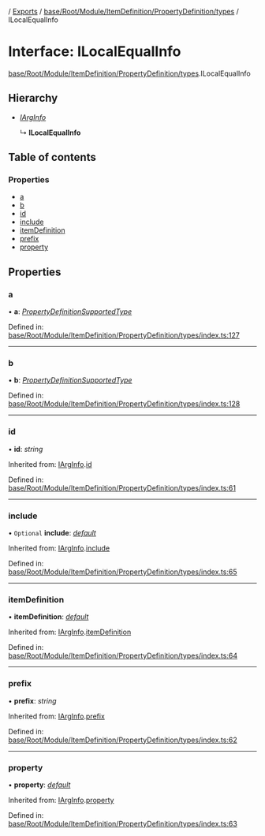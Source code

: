 [](../README.md) / [Exports](../modules.md) / [base/Root/Module/ItemDefinition/PropertyDefinition/types](../modules/base_root_module_itemdefinition_propertydefinition_types.md) / ILocalEqualInfo

# Interface: ILocalEqualInfo

[base/Root/Module/ItemDefinition/PropertyDefinition/types](../modules/base_root_module_itemdefinition_propertydefinition_types.md).ILocalEqualInfo

## Hierarchy

* [*IArgInfo*](base_root_module_itemdefinition_propertydefinition_types.iarginfo.md)

  ↳ **ILocalEqualInfo**

## Table of contents

### Properties

- [a](base_root_module_itemdefinition_propertydefinition_types.ilocalequalinfo.md#a)
- [b](base_root_module_itemdefinition_propertydefinition_types.ilocalequalinfo.md#b)
- [id](base_root_module_itemdefinition_propertydefinition_types.ilocalequalinfo.md#id)
- [include](base_root_module_itemdefinition_propertydefinition_types.ilocalequalinfo.md#include)
- [itemDefinition](base_root_module_itemdefinition_propertydefinition_types.ilocalequalinfo.md#itemdefinition)
- [prefix](base_root_module_itemdefinition_propertydefinition_types.ilocalequalinfo.md#prefix)
- [property](base_root_module_itemdefinition_propertydefinition_types.ilocalequalinfo.md#property)

## Properties

### a

• **a**: [*PropertyDefinitionSupportedType*](../modules/base_root_module_itemdefinition_propertydefinition_types.md#propertydefinitionsupportedtype)

Defined in: [base/Root/Module/ItemDefinition/PropertyDefinition/types/index.ts:127](https://github.com/onzag/itemize/blob/0e9b128c/base/Root/Module/ItemDefinition/PropertyDefinition/types/index.ts#L127)

___

### b

• **b**: [*PropertyDefinitionSupportedType*](../modules/base_root_module_itemdefinition_propertydefinition_types.md#propertydefinitionsupportedtype)

Defined in: [base/Root/Module/ItemDefinition/PropertyDefinition/types/index.ts:128](https://github.com/onzag/itemize/blob/0e9b128c/base/Root/Module/ItemDefinition/PropertyDefinition/types/index.ts#L128)

___

### id

• **id**: *string*

Inherited from: [IArgInfo](base_root_module_itemdefinition_propertydefinition_types.iarginfo.md).[id](base_root_module_itemdefinition_propertydefinition_types.iarginfo.md#id)

Defined in: [base/Root/Module/ItemDefinition/PropertyDefinition/types/index.ts:61](https://github.com/onzag/itemize/blob/0e9b128c/base/Root/Module/ItemDefinition/PropertyDefinition/types/index.ts#L61)

___

### include

• `Optional` **include**: [*default*](../classes/base_root_module_itemdefinition_include.default.md)

Inherited from: [IArgInfo](base_root_module_itemdefinition_propertydefinition_types.iarginfo.md).[include](base_root_module_itemdefinition_propertydefinition_types.iarginfo.md#include)

Defined in: [base/Root/Module/ItemDefinition/PropertyDefinition/types/index.ts:65](https://github.com/onzag/itemize/blob/0e9b128c/base/Root/Module/ItemDefinition/PropertyDefinition/types/index.ts#L65)

___

### itemDefinition

• **itemDefinition**: [*default*](../classes/base_root_module_itemdefinition.default.md)

Inherited from: [IArgInfo](base_root_module_itemdefinition_propertydefinition_types.iarginfo.md).[itemDefinition](base_root_module_itemdefinition_propertydefinition_types.iarginfo.md#itemdefinition)

Defined in: [base/Root/Module/ItemDefinition/PropertyDefinition/types/index.ts:64](https://github.com/onzag/itemize/blob/0e9b128c/base/Root/Module/ItemDefinition/PropertyDefinition/types/index.ts#L64)

___

### prefix

• **prefix**: *string*

Inherited from: [IArgInfo](base_root_module_itemdefinition_propertydefinition_types.iarginfo.md).[prefix](base_root_module_itemdefinition_propertydefinition_types.iarginfo.md#prefix)

Defined in: [base/Root/Module/ItemDefinition/PropertyDefinition/types/index.ts:62](https://github.com/onzag/itemize/blob/0e9b128c/base/Root/Module/ItemDefinition/PropertyDefinition/types/index.ts#L62)

___

### property

• **property**: [*default*](../classes/base_root_module_itemdefinition_propertydefinition.default.md)

Inherited from: [IArgInfo](base_root_module_itemdefinition_propertydefinition_types.iarginfo.md).[property](base_root_module_itemdefinition_propertydefinition_types.iarginfo.md#property)

Defined in: [base/Root/Module/ItemDefinition/PropertyDefinition/types/index.ts:63](https://github.com/onzag/itemize/blob/0e9b128c/base/Root/Module/ItemDefinition/PropertyDefinition/types/index.ts#L63)
